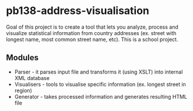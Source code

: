 # pb138-address-visualisation

Goal of this project is to create a tool that lets you analyze, process and visualize statistical information from country addresses (ex. street with longest name, most common street name, etc).
This is a school project.

## Modules
- Parser - it parses input file and transforms it (using XSLT) into internal XML database
- Visualisers - tools to visualise specific information (ex. longest street in region)
- Generator - takes processed information and generates resulting HTML file

